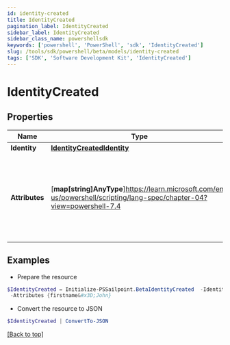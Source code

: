```yaml
---
id: identity-created
title: IdentityCreated
pagination_label: IdentityCreated
sidebar_label: IdentityCreated
sidebar_class_name: powershellsdk
keywords: ['powershell', 'PowerShell', 'sdk', 'IdentityCreated'] 
slug: /tools/sdk/powershell/beta/models/identity-created
tags: ['SDK', 'Software Development Kit', 'IdentityCreated']
---
```



# IdentityCreated

## Properties

Name | Type | Description | Notes
------------ | ------------- | ------------- | -------------
**Identity** |  [**IdentityCreatedIdentity**](identity-created-identity) |  | [required]
**Attributes** |  [**map[string]AnyType**]https://learn.microsoft.com/en-us/powershell/scripting/lang-spec/chapter-04?view=powershell-7.4 | The attributes assigned to the identity. Attributes are determined by the identity profile. | [required]

## Examples

- Prepare the resource
```powershell
$IdentityCreated = Initialize-PSSailpoint.BetaIdentityCreated  -Identity null `
 -Attributes {firstname&#x3D;John}
```

- Convert the resource to JSON
```powershell
$IdentityCreated | ConvertTo-JSON
```


[[Back to top]](#) 

